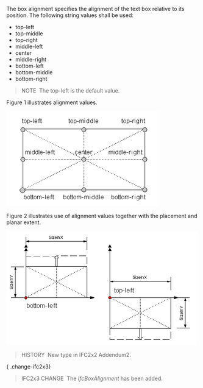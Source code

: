 ﻿The box alignment specifies the alignment of the text box relative to its position. The following string values shall be used:

* top-left
* top-middle
* top-right
* middle-left
* center
* middle-right
* bottom-left
* bottom-middle
* bottom-right

> NOTE&nbsp; The top-left is the default value.

Figure 1 illustrates alignment values.

!["9 alignment values"](../../../../../../figures/ifcboxalignment_fig1.gif "Figure 1 &mdash; Box alignment values")

Figure 2 illustrates use of alignment values together with the placement and planar extent.

!["use with planar extent"](../../../../../../figures/ifcboxalignment_fig2.gif "Figure 2 &mdash; Box alignment examples")

> HISTORY&nbsp; New type in IFC2x2 Addendum2.

{ .change-ifc2x3}
> IFC2x3 CHANGE&nbsp; The _IfcBoxAlignment_ has been added.